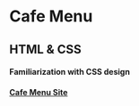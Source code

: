 # Cafe Menu
## HTML & CSS
#### Familiarization with CSS design
#### [Cafe Menu Site](https://cafe-menu-css.vercel.app/)
